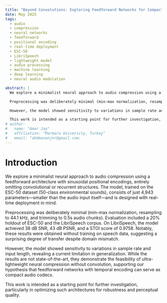 ```yaml
---
title: "Beyond Convolutions: Exploring Feedforward Networks for Compact Neural Audio Codecs"
date: May 2025
tags:
  - audio
  - compression
  - neural networks
  - feedforward
  - positional encoding
  - real-time deployment
  - ESC-50
  - LibriSpeech
  - lightweight model
  - audio processing
  - machine learning
  - deep learning
  - neural audio modulation

abstract: |
  We explore a minimalist neural approach to audio compression using a feedforward architecture with sinusoidal positional encodings, entirely omitting convolutional or recurrent structures. The model, trained on the ESC-50 dataset (50-class environmental sounds), consists of just 4,943 parameters—smaller than the audio input itself—and is designed with real-time deployment in mind.

  Preprocessing was deliberately minimal (min-max normalization, resampling to 44.1 kHz, and trimming to 0.5s audio chunks). Evaluation included a 20% holdout of ESC-50 and the LibriSpeech corpus. On LibriSpeech, the model achieved 38 dB SNR, 43 dB PSNR, and a STOI score of 0.9758. Notably, these results were obtained without training on speech data, suggesting a surprising degree of transfer despite domain mismatch.

  However, the model showed sensitivity to variations in sample rate and input length, revealing a current limitation in generalization. While the results are not state-of-the-art, they demonstrate the feasibility of ultra-lightweight neural compression without convolution, supporting our hypothesis that feedforward networks with temporal encoding can serve as compact audio codecs.

  This work is intended as a starting point for further investigation, particularly in optimizing such architectures for robustness and perceptual quality.
# author:
# 	name: "Amar Jay"
# 	affiliation: "Marmara University, Turkey"
# 	email: "abdmananjnr@gmail.com:
---
```


# Introduction
We explore a minimalist neural approach to audio compression using a feedforward architecture with sinusoidal positional encodings, entirely omitting convolutional or recurrent structures. The model, trained on the ESC-50 dataset (50-class environmental sounds), consists of just 4,943 parameters—smaller than the audio input itself—and is designed with real-time deployment in mind.

Preprocessing was deliberately minimal (min-max normalization, resampling to 44.1 kHz, and trimming to 0.5s audio chunks). Evaluation included a 20% holdout of ESC-50 and the LibriSpeech corpus. On LibriSpeech, the model achieved 38 dB SNR, 43 dB PSNR, and a STOI score of 0.9758. Notably, these results were obtained without training on speech data, suggesting a surprising degree of transfer despite domain mismatch.

However, the model showed sensitivity to variations in sample rate and input length, revealing a current limitation in generalization. While the results are not state-of-the-art, they demonstrate the feasibility of ultra-lightweight neural compression without convolution, supporting our hypothesis that feedforward networks with temporal encoding can serve as compact audio codecs.

This work is intended as a starting point for further investigation, particularly in optimizing such architectures for robustness and perceptual quality.